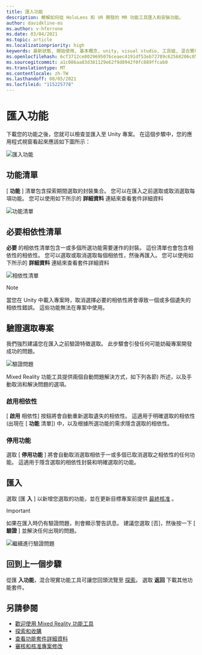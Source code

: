 ```yaml
---
title: 匯入功能
description: 瞭解如何從 HoloLens 和 VR 開發的 MR 功能工具匯入和安裝功能。
author: davidkline-ms
ms.author: v-hferrone
ms.date: 03/04/2021
ms.topic: article
ms.localizationpriority: high
keywords: 最新狀態, 開始使用, 基本概念, unity, visual studio, 工具組, 混合實境頭戴式裝置, windows 混合實境頭戴式裝置, 虛擬實境頭戴式裝置, 安裝, Windows, HoloLens, 模擬器, unreal, openxr
ms.openlocfilehash: 6cf3712ce8029695076ceaec4191df53eb72789c62568206c056f1afc6c04c3b
ms.sourcegitcommit: a1c086aa83d381129e62f9d8942f0fc889ffcab0
ms.translationtype: MT
ms.contentlocale: zh-TW
ms.lasthandoff: 08/05/2021
ms.locfileid: "115225778"
---
```

# <a name="importing-features"></a>匯入功能

下載您的功能之後，您就可以檢查並匯入至 Unity 專案。 在這個步驟中，您的應用程式視窗看起來應該如下圖所示：

![匯入功能](images/FeatureToolImport.png)

## <a name="features-list"></a>功能清單

[ **功能** ] 清單包含探索期間選取的封裝集合。 您可以在匯入之前選取或取消選取每項功能。 您可以使用如下所示的 **詳細資料** 連結來查看套件詳細資料

![功能清單](images/FeaturesList.png)

## <a name="required-dependencies-list"></a>必要相依性清單

**必要** 的相依性清單包含一或多個所選功能需要運作的封裝。 這份清單也會包含相依性的相依性。 您可以選取或取消選取每個相依性，然後再匯入。 您可以使用如下所示的 **詳細資料** 連結來查看套件詳細資料

![相依性清單](images/RequiredDependencyList.png)

> [!NOTE]
> 當您在 Unity 中載入專案時，取消選擇必要的相依性將會導致一個或多個遺失的相依性錯誤。 這些功能無法在專案中使用。

## <a name="validating-selections"></a>驗證選取專案

我們強烈建議您在匯入之前驗證特徵選取。 此步驟會引發任何可能妨礙專案開發成功的問題。

![驗證問題](images/ValidationIssues.png)

Mixed Reality 功能工具提供兩個自動問題解決方式，如下列各節) 所述，以及手動取消和解決問題的選項。

### <a name="enable-dependencies"></a>啟用相依性

[ **啟用** 相依性] 按鈕將會自動重新選取遺失的相依性。 這適用于明確選取的相依性 (出現在 [ **功能** 清單]) 中，以及根據所選功能的需求隱含選取的相依性。

### <a name="disable-features"></a>停用功能

選取 [ **停用功能** ] 將會自動取消選取相依于一或多個已取消選取之相依性的任何功能。 這適用于隱含選取的相依性封裝和明確選取的功能。

## <a name="importing"></a>匯入

選取 [匯 **入** ] 以新增您選取的功能，並在更新目標專案前提供 [最終核准](reviewing-changes.md) 。

> [!IMPORTANT]
> 如果在匯入時仍有驗證問題，則會顯示警告訊息。 建議您選取 [否]，然後按一下 [ **驗證** ] 並解決任何出現的問題。
>
> ![繼續進行驗證問題](images/ValidationContinueAnyway.png)

## <a name="going-back-to-the-previous-step"></a>回到上一個步驟

從匯 **入功能**，混合現實功能工具可讓您回頭流覽至 [探索](discovering-features.md)。 選取 **返回** 下載其他功能套件。

## <a name="see-also"></a>另請參閱

- [歡迎使用 Mixed Reality 功能工具](welcome-to-mr-feature-tool.md)
- [探索和收購](discovering-features.md)
- [查看功能套件詳細資料](viewing-package-details.md)
- [審核和核准專案修改](reviewing-changes.md)